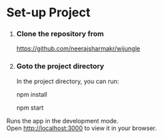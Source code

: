 # Set-up Project

1. ### Clone the repository from
   
   https://github.com/neerajsharmakr/wijungle

3. ### Goto the project directory

    In the project directory, you can run:

     npm install

     npm start

Runs the app in the development mode.\
Open [http://localhost:3000](http://localhost:3000) to view it in your browser.

